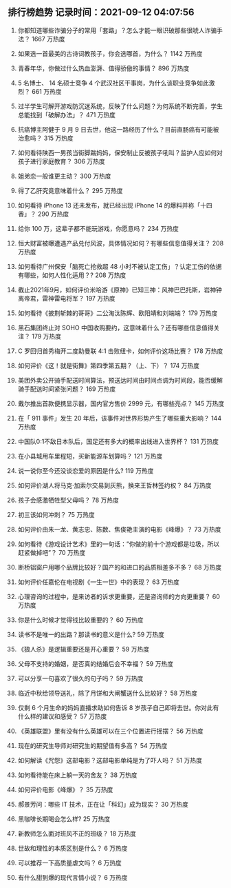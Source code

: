 
## 排行榜趋势 记录时间：2021-09-12 04:07:56
  
  1. 你都知道哪些诈骗分子的常用「套路」？怎么才能一眼识破那些很唬人诈骗手法？ 1667 万热度
    
  2. 如果选一首最美的古诗词教孩子，你会选哪首，为什么？ 1142 万热度
    
  3. 青春年华，你做过什么热血澎湃、值得骄傲的事情？ 896 万热度
    
  4. 5 名博士、 14 名硕士竞争 4 个武汉社区干事岗，为什么该职业竞争如此激烈？ 661 万热度
    
  5. 过半学生可解开游戏防沉迷系统，反映了什么问题？为何系统不断完善，学生总能找到「破解办法」？ 471 万热度
    
  6. 抗癌博主阿健于 9 月 9 日去世，他这一路经历了什么？目前直肠癌有可能被治愈吗？ 315 万热度
    
  7. 如何看待陕西一男孩当街脚踹妈妈，保安制止反被孩子吼叫？监护人应如何对孩子进行家庭教育？ 306 万热度
    
  8. 姐弟恋一般谁更主动？ 300 万热度
    
  9. 得了乙肝究竟意味着什么？ 295 万热度
    
  10. 如何看待 iPhone 13 还未发布，就已经出现 iPhone 14 的爆料并称「十四香」？ 290 万热度
    
  11. 给你 100 万，这辈子都不能玩游戏，你愿意吗？ 234 万热度
    
  12. 恒大财富被曝遭遇产品兑付风波，具体情况如何？有哪些信息值得关注？ 208 万热度
    
  13. 如何看待广州保安「脑死亡抢救超 48 小时不被认定工伤」？认定工伤的依据有哪些，如何人性化适用？? 208 万热度
    
  14. 截止2021年9月，如何评价米哈游《原神》已知三神：风神巴巴托斯，岩神钟离帝君，雷神雷电将军？ 197 万热度
    
  15. 如何看待《披荆斩棘的哥哥》二公淘汰陈辉、欧阳靖和刘端端？ 179 万热度
    
  16. 黑石集团终止对 SOHO 中国收购要约，这意味着什么？还有哪些信息值得关注？ 179 万热度
    
  17. C 罗回归首秀梅开二度助曼联 4:1 击败纽卡，如何评价这场比赛？ 178 万热度
    
  18. 如何评价《这！就是街舞》第四季第五期？（上、下）？ 174 万热度
    
  19. 美团外卖公开骑手配送时间算法，预送达时间由时间点调为时间段，能否缓解骑手配送时间紧张问题？ 169 万热度
    
  20. 戴尔推出首款便携显示器，国内官方售价 2999 元，有哪些亮点？ 145 万热度
    
  21. 在「 911 事件」发生 20 年后，该事件对世界形势产生了哪些重大影响？ 144 万热度
    
  22. 中国队0:1不敌日本队后，国足还有多大的概率出线进入世界杯？ 131 万热度
    
  23. 在小县城用车里程短，买新能源车划算吗？ 121 万热度
    
  24. 说一说你至今还没谈恋爱的原因是什么? 119 万热度
    
  25. 如何评价湖人将马克·加索尔交易到灰熊，换来王哲林签约权？ 84 万热度
    
  26. 孩子会感激牺牲型父母吗？ 78 万热度
    
  27. 初三该如何冲刺？ 75 万热度
    
  28. 如何评价由朱一龙、黄志忠、陈数、焦俊艳主演的电影《峰爆》？ 73 万热度
    
  29. 如何看待《游戏设计艺术》里的一句话：”你做的前十个游戏都是垃圾，所以赶紧做掉吧”？ 70 万热度
    
  30. 断桥铝窗户用哪个品牌比较好？国产的和进口的品质相差多不多？ 68 万热度
    
  31. 如何评价任嘉伦在电视剧《一生一世》中的表现？ 63 万热度
    
  32. 心理咨询的过程中，是来访者的诉求更重要，还是咨询师的方向更重要？ 60 万热度
    
  33. 你是什么时候才觉得钱比较重要的？ 60 万热度
    
  34. 读书不是唯一的出路？那读书的意义是什么? 59 万热度
    
  35. 《狼人杀》是逻辑重要还是开心重要？ 59 万热度
    
  36. 父母不支持的婚姻，是否真的结婚后会不幸福？ 59 万热度
    
  37. 可以分享一句喜欢了很久的句子吗？ 59 万热度
    
  38. 临近中秋给领导送礼，除了月饼和大闸蟹送什么比较好？ 58 万热度
    
  39. 仅剩 6 个月生命的妈妈直播求助如何告诉 8 岁孩子自己即将去世。你对此有什么样的建议和感受？ 57 万热度
    
  40. 《英雄联盟》里有没有什么英雄可以在三个位置进行摇摆？ 56 万热度
    
  41. 现在的研究生导师对研究生的期望值有多高？ 54 万热度
    
  42. 如何解读《咒怨》这部电影？这部电影单纯是为了吓人吗？ 51 万热度
    
  43. 如何看待能在床上躺一天的舍友？ 38 万热度
    
  44. 如何评价电影《峰爆》？ 35 万热度
    
  45. 郝景芳问：哪些 IT 技术，正在让「科幻」成为现实？ 30 万热度
    
  46. 黑咖啡长期喝会怎么样? 25 万热度
    
  47. 新教师怎么面对班风不正的班级？ 18 万热度
    
  48. 世故和理性的本质区别是什么？ 6 万热度
    
  49. 可以推荐一下高质量虐文吗？ 6 万热度
    
  50. 有什么甜到爆的现代言情小说？ 6 万热度
    